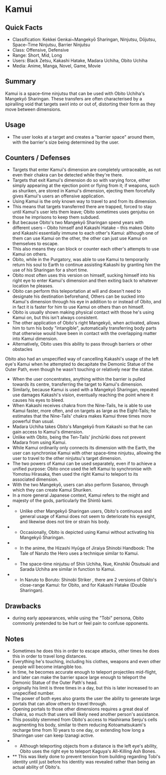 # Kamui

## Quick Facts
- Classification: Kekkei Genkai~Mangekyō Sharingan, Ninjutsu, Dōjutsu, Space–Time Ninjutsu, Barrier Ninjutsu
- Class: Offensive, Defensive
- Range: Short, Mid, Long
- Users: Black Zetsu, Kakashi Hatake, Madara Uchiha, Obito Uchiha
- Media: Anime, Manga, Novel, Game, Movie

## Summary
Kamui is a space–time ninjutsu that can be used with Obito Uchiha's Mangekyō Sharingan. These transfers are often characterised by a spiralling void that targets swirl into or out of, distorting their form as they move between dimensions.

## Usage
- The user looks at a target and creates a "barrier space" around them, with the barrier's size being determined by the user.

## Counters / Defenses
- Targets that enter Kamui's dimension are completely untraceable, as not even their chakra can be detected while they're there.
- Targets that exit Kamui's dimension do so with varying force, either simply appearing at the ejection point or flying from it; if weapons, such as shuriken, are stored in Kamui's dimension, ejecting them forcefully gives Kamui's users an offensive application.
- Using Kamui is the only known way to travel to and from its dimension.
- This means that targets transferred there are trapped, forced to stay until Kamui's user lets them leave; Obito sometimes uses genjutsu on those he imprisons to keep them subdued.
- But because Obito's two Mangekyō Sharingan spend years with different users – Obito himself and Kakashi Hatake – this makes Obito and Kakashi essentially immune to each other's Kamui: although one of them can use Kamui on the other, the other can just use Kamui on themselves to escape.
- This also means they can block or counter each other's attempts to use Kamui on others.
- Obito, while in the Purgatory, was able to use Kamui to temporarily return his soul to Earth to continue assisting Kakashi by granting him the use of his Sharingan for a short time.
- Obito most often uses this version on himself, sucking himself into his right eye to enter Kamui's dimension and then exiting back to whatever location he pleases.
- Obito can perform this teleportation at will and doesn't need to designate his destination beforehand, Others can be sucked into Kamui's dimension through his eye in addition to or instead of Obito, and in fact it is faster for him to use Kamui on others than on himself.
- Obito is usually shown making physical contact with those he's using Kamui on, but this isn't always consistent.
- The other application of Obito's right Mangekyō, when activated, allows him to turn his body "intangible", automatically transferring body parts that otherwise would have been in contact with the overlapping matter into Kamui dimension.
- Alternatively, Obito uses this ability to pass through barriers or other obstacles

Obito also had an unspecified way of cancelling Kakashi's usage of the left eye's Kamui when he attempted to decapitate the Demonic Statue of the Outer Path, even though he wasn't touching or relatively near the statue.
- When the user concentrates, anything within the barrier is pulled towards its centre, transferring the target to Kamui's dimension.
- Similarly, because Kamui is used with a Mangekyō Sharingan, repeated use damages Kakashi's vision, eventually reaching the point where it causes his eyes to bleed.
- When Kakashi receives chakra from the Nine-Tails, he is able to use Kamui faster, more often, and on targets as large as the Eight-Tails; he estimates that the Nine-Tails' chakra makes Kamui three times more powerful than usual.
- Madara Uchiha takes Obito's Mangekyō from Kakashi so that he can gain access to Kamui's dimension.
- Unlike with Obito, being the Ten-Tails' jinchūriki does not prevent Madara from using Kamui.
- While Kamui ordinarily only connects its dimension with the Earth, the user can synchronise Kamui with other space–time ninjutsu, allowing the user to travel to the other ninjutsu's target dimension.
- The two powers of Kamui can be used separately, even if to achieve a unified purpose: Obito once used the left Kamui to synchronise with Yomotsu Hirasaka, then used the right Kamui to teleport to its associated dimension.
- With the two Mangekyō, users can also perform Susanoo, through which they can create Kamui Shuriken.
- In a more general Japanese context, Kamui refers to the might and majesty of the gods, particularly the Shintō kami.
- * Unlike other Mangekyō Sharingan users, Obito's continuous and general usage of Kamui does not seem to deteriorate his eyesight, and likewise does not tire or strain his body.
- * Occasionally, Obito is depicted using Kamui without activating his Mangekyō Sharingan.
- * In the anime, the Hizashi Hyūga of Jiraiya Shinobi Handbook: The Tale of Naruto the Hero uses a technique similar to Kamui.
- * The space-time ninjutsu of Shin Uchiha, Nue, Kinshiki Ōtsutsuki and Sarada Uchiha are similar in function to Kamui.
- * In Naruto to Boruto: Shinobi Striker , there are 2 versions of Obito's close-range Kamui: for Obito, and for Kakashi Hatake (Double Sharingan).

## Drawbacks
- during early appearances, while using the "Tobi" persona, Obito commonly pretended to be hurt or feel pain to confuse opponents.

## Notes
- Sometimes he does this in order to escape attacks, other times he does this in order to travel long distances.
- Everything he's touching, including his clothes, weapons and even other people will become intangible too.
- In time, he becomes accurate enough to teleport projectiles mid-flight, and later can make the barrier space large enough to teleport the Demonic Statue of the Outer Path's head.
- originally his limit is three times in a day, but this is later increased to an unspecified number.
- The power of both eyes also grants the user the ability to generate large portals that can allow others to travel through.
- Opening portals to those other dimensions requires a great deal of chakra, so much that users will likely need another person's assistance.
- This possibly stemmed from Obito's access to Hashirama Senju's cells augmenting his body, similar to them reducing Kotoamatsukami's recharge time from 10 years to one day, or extending how long a Sharingan user can keep Izanagi active.
- * Although teleporting objects from a distance is the left eye's ability, Obito uses the right eye to teleport Kaguya's All-Killing Ash Bones.
- ** This was likely done to prevent tension from building regarding Tobi's identity until just before his identity was revealed rather than being an actual ability of Obito's.
